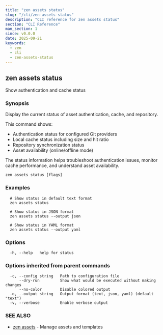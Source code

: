 ```yaml
---
title: "zen assets status"
slug: "/cli/zen-assets-status"
description: "CLI reference for zen assets status"
section: "CLI Reference"
man_section: 1
since: v0.0.0
date: 2025-09-21
keywords:
  - zen
  - cli
  - zen-assets-status
---
```


## zen assets status

Show authentication and cache status

### Synopsis

Display the current status of asset authentication, cache, and repository.

This command shows:
- Authentication status for configured Git providers
- Local cache status including size and hit ratio
- Repository synchronization status
- Asset availability (online/offline mode)

The status information helps troubleshoot authentication issues,
monitor cache performance, and understand asset availability.

```
zen assets status [flags]
```

### Examples

```
  # Show status in default text format
  zen assets status

  # Show status in JSON format
  zen assets status --output json

  # Show status in YAML format
  zen assets status --output yaml
```

### Options

```
  -h, --help   help for status
```

### Options inherited from parent commands

```
  -c, --config string   Path to configuration file
      --dry-run         Show what would be executed without making changes
      --no-color        Disable colored output
  -o, --output string   Output format (text, json, yaml) (default "text")
  -v, --verbose         Enable verbose output
```

### SEE ALSO

* [zen assets](zen-assets.md.md)	 - Manage assets and templates

